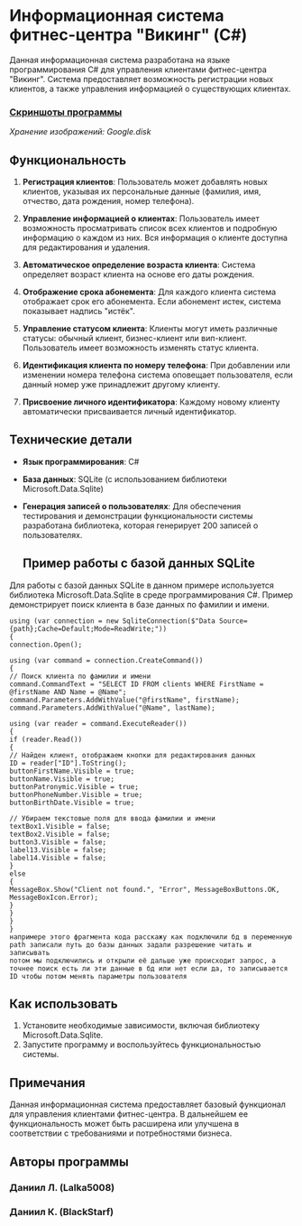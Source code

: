 # Информационная система фитнес-центра "Викинг" (C#)

Данная информационная система разработана на языке программирования C# для управления клиентами фитнес-центра "Викинг". Система предоставляет возможность регистрации новых клиентов, а также управления информацией о существующих клиентах.

### [Скриншоты программы](https://drive.google.com/drive/folders/1QOe6kp1X1rJuNa24Fia6LdjJsKU60qCi?usp=sharing)

*Хранение изображений: Google.disk*

## Функциональность

1. **Регистрация клиентов**: Пользователь может добавлять новых клиентов, указывая их персональные данные (фамилия, имя, отчество, дата рождения, номер телефона).

2. **Управление информацией о клиентах**: Пользователь имеет возможность просматривать список всех клиентов и подробную информацию о каждом из них. Вся информация о клиенте доступна для редактирования и удаления.

3. **Автоматическое определение возраста клиента**: Система определяет возраст клиента на основе его даты рождения.

4. **Отображение срока абонемента**: Для каждого клиента система отображает срок его абонемента. Если абонемент истек, система показывает надпись "истёк".

5. **Управление статусом клиента**: Клиенты могут иметь различные статусы: обычный клиент, бизнес-клиент или вип-клиент. Пользователь имеет возможность изменять статус клиента.

6. **Идентификация клиента по номеру телефона**: При добавлении или изменении номера телефона система оповещает пользователя, если данный номер уже принадлежит другому клиенту.

7. **Присвоение личного идентификатора**: Каждому новому клиенту автоматически присваивается личный идентификатор.

## Технические детали

- **Язык программирования**: C#
- **База данных**: SQLite (с использованием библиотеки Microsoft.Data.Sqlite)
- **Генерация записей о пользователях**: Для обеспечения тестирования и демонстрации функциональности системы разработана библиотека, которая генерирует 200 записей о пользователях.

  ## Пример работы с базой данных SQLite

Для работы с базой данных SQLite в данном примере используется библиотека Microsoft.Data.Sqlite в среде программирования C#. Пример демонстрирует поиск клиента в базе данных по фамилии и имени.

```
using (var connection = new SqliteConnection($"Data Source={path};Cache=Default;Mode=ReadWrite;"))
{
connection.Open();

using (var command = connection.CreateCommand())
{
// Поиск клиента по фамилии и имени
command.CommandText = "SELECT ID FROM clients WHERE FirstName = @firstName AND Name = @Name";
command.Parameters.AddWithValue("@firstName", firstName);
command.Parameters.AddWithValue("@Name", lastName);

using (var reader = command.ExecuteReader())
{
if (reader.Read())
{
// Найден клиент, отображаем кнопки для редактирования данных
ID = reader["ID"].ToString();
buttonFirstName.Visible = true;
buttonName.Visible = true;
buttonPatronymic.Visible = true;
buttonPhoneNumber.Visible = true;
buttonBirthDate.Visible = true;

// Убираем текстовые поля для ввода фамилии и имени
textBox1.Visible = false;
textBox2.Visible = false;
button3.Visible = false;
label13.Visible = false;
label14.Visible = false;
}
else
{
MessageBox.Show("Client not found.", "Error", MessageBoxButtons.OK, MessageBoxIcon.Error);
}
}
}
}
напримере этого фрагмента кода расскажу как подключили бд в переменную path записали путь до базы данных задали разрешение читать и записывать
потом мы подключились и открыли её дальше уже происходит запрос, а точнее поиск есть ли эти данные в бд или нет если да, то записывается ID чтобы потом менять параметры пользователя
```
## Как использовать

1. Установите необходимые зависимости, включая библиотеку Microsoft.Data.Sqlite.
2. Запустите программу и воспользуйтесь функциональностью системы.

## Примечания

Данная информационная система предоставляет базовый функционал для управления клиентами фитнес-центра. В дальнейшем ее функциональность может быть расширена или улучшена в соответствии с требованиями и потребностями бизнеса.

## Авторы программы

### Даниил Л. (Lalka5008)
### Даниил К. (BlackStarf)
